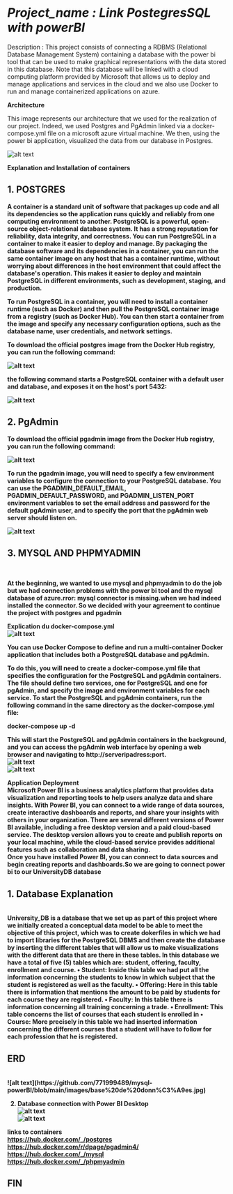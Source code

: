 <h1><b><i> Project_name : Link PostegresSQL with powerBI </i></b></h1>

Description :
This project consists of connecting a RDBMS (Relational Database Management System) containing a database with the power bi tool that 
can be used to make graphical representations with the data stored in this database.
Note that this database will be linked with a cloud computing platform provided by Microsoft that allows us to deploy and manage
applications and services in the cloud and we also use Docker to run and manage containerized applications on azure.


<b>Architecture</b>


This image represents our architecture that we used for the realization of our project. Indeed, we used Postgres and PgAdmin linked via a docker-compose.yml file on a microsoft azure virtual machine. We then, using the power bi application, visualized the data from our database in Postgres.


![alt text](https://github.com/771999489/mysql-powerBI/blob/main/images/architechture%20du%20projet.JPG)


<b>Explanation and Installation of containers<b></br>

  <h2> 1. POSTGRES </h2>


A container is a standard unit of software that packages up code and all its dependencies so the application runs quickly and reliably from one computing environment to another. PostgreSQL is a powerful, open-source object-relational database system. It has a strong reputation for reliability, data integrity, and correctness.
You can run PostgreSQL in a container to make it easier to deploy and manage. By packaging the database software and its dependencies in a container, you can run the same container image on any host that has a container runtime, without worrying about differences in the host environment that could affect the database's operation. This makes it easier to deploy and maintain PostgreSQL in different environments, such as development, staging, and production.



To run PostgreSQL in a container, you will need to install a container runtime (such as Docker) and then pull the PostgreSQL container image from a registry (such as Docker Hub). You can then start a container from the image and specify any necessary configuration options, such as the database name, user credentials, and network settings.

To download the official postgres image from the Docker Hub registry, you can run the following command:

![alt text](https://github.com/771999489/mysql-powerBI/blob/main/images/pull%20postgres.JPG) </br>


the following command starts a PostgreSQL container with a default user and database, and exposes it on the host's port 5432:


![alt text](https://github.com/771999489/mysql-powerBI/blob/main/images/run%20postgres.JPG) </br>

<h2> 2. PgAdmin </h2>


To download the official pgadmin image from the Docker Hub registry, you can run the following command:</br>

![alt text](https://github.com/771999489/mysql-powerBI/blob/main/images/pull%20pgadmin.JPG) </br>

To run the pgadmin image, you will need to specify a few environment variables to configure the connection to your PostgreSQL database. You can use the <b>PGADMIN_DEFAULT_EMAIL, PGADMIN_DEFAULT_PASSWORD, and PGADMIN_LISTEN_PORT</b> environment variables to set the email address and password for the default pgAdmin user, and to specify the port that the pgAdmin web server should listen on. </br>

![alt text](https://github.com/771999489/mysql-powerBI/blob/main/images/run%20pgadmin.JPG) </br>

<h2> 3. MYSQL AND PHPMYADMIN </h2> </br>

At the beginning, we wanted to use mysql and phpmyadmin to do the job but we had connection problems with the power bi tool and the mysql database of azure.<b>rror: mysql connector is missing</b>.when we had indeed installed the connector. So we decided with your agreement to continue the project with postgres and pgadmin

<b>Explication du docker-compose.yml</b></br>
![alt text](https://github.com/771999489/mysql-powerBI/blob/main/images/dcker-compose.JPG)

You can use Docker Compose to define and run a multi-container Docker application that includes both a PostgreSQL database and pgAdmin.

To do this, you will need to create a docker-compose.yml file that specifies the configuration for the PostgreSQL and pgAdmin containers. The file should define two services, one for PostgreSQL and one for pgAdmin, and specify the image and environment variables for each service.
To start the PostgreSQL and pgAdmin containers, run the following command in the same directory as the docker-compose.yml file:</br>

docker-compose up -d

This will start the PostgreSQL and pgAdmin containers in the background, and you can access the pgAdmin web interface by opening a web browser and navigating to http://serveripadress:port. </br>
![alt text](https://github.com/771999489/mysql-powerBI/blob/main/images/interface%20pgadmin.JPG) </br>
![alt text](https://github.com/771999489/mysql-powerBI/blob/main/images/interface2%20pgadmin.JPG) </br>

<b>Application Deployment</b></br>
Microsoft Power BI is a business analytics platform that provides data visualization and reporting tools to help users analyze data and share insights. With Power BI, you can connect to a wide range of data sources, create interactive dashboards and reports, and share your insights with others in your organization.
There are several different versions of Power BI available, including a free desktop version and a paid cloud-based service. The desktop version allows you to create and publish reports on your local machine, while the cloud-based service provides additional features such as collaboration and data sharing.</br>
Once you have installed Power BI, you can connect to data sources and begin creating reports and dashboards.So we are going to connect power bi to our UniversityDB database</br>

<h2> 1. Database Explanation </h2></br>
University_DB is a database that we set up as part of this project where we initially created a conceptual data model to be able to meet the objective of this project, which was to create dokerfiles in which we had to import libraries for the PostgreSQL DBMS and then create the database by inserting the different tables that will allow us to make visualizations with the different data that are there in these tables.
In this database we have a total of five (5) tables which are: student, offering, faculty, enrollment and course.
• Student: Inside this table we had put all the information concerning the students to know in which subject that the student is registered as well as the faculty.
• Offering: Here in this table there is information that mentions the amount to be paid by students for each course they are registered.
• Faculty: In this table there is information concerning all training concerning a trade.
• Enrollment: This table concerns the list of courses that each student is enrolled in
• Course: More precisely in this table we had inserted information concerning the different courses that a student will have to follow for each profession that he is registered.</br>

<h2> ERD </h2> </br>
![alt text](https://github.com/771999489/mysql-powerBI/blob/main/images/base%20de%20donn%C3%A9es.jpg)</br>

2. Database connection with Power BI Desktop</br>
![alt text](https://github.com/771999489/mysql-powerBI/blob/main/images/connexion%20%C3%A0%20la%20base%20de%20donn%C3%A9e.JPG)</br>
![alt text](https://github.com/771999489/mysql-powerBI/blob/main/images/visualisation.JPG)</br>


<b>links to containers</b></br>
https://hub.docker.com/_/postgres </br>
https://hub.docker.com/r/dpage/pgadmin4/ </br>
https://hub.docker.com/_/mysql </br>
https://hub.docker.com/_/phpmyadmin </br>

<h2> FIN </h2>
